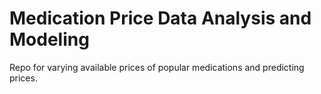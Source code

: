 # Medication Price Data Analysis and Modeling
 Repo for varying available prices of popular medications and predicting prices.
